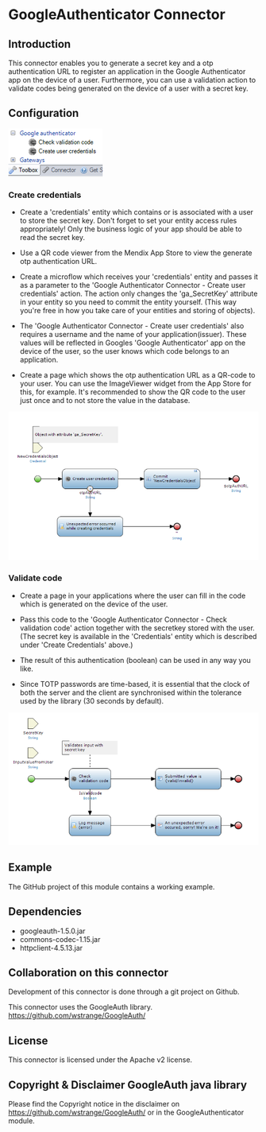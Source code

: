 # GoogleAuthenticator Connector
 
## Introduction

This connector enables you to generate a secret key and a otp authentication URL to register an application in the Google Authenticator app on the device of a user. Furthermore, you can use a validation action to validate codes being generated on the device of a user with a secret key.

## Configuration
 ![Available actions][3] 
 
### Create credentials
 
 - Create a 'credentials' entity which contains or is associated with a user to store the secret key. Don't forget to set your entity access rules appropriately! Only the business logic of your app should be able to read the secret key. 

 - Use a QR code viewer from the Mendix App Store to view the generate otp authentication URL.

 - Create a microflow which receives your 'credentials' entity and passes it as a parameter to the 'Google Authenticator Connector - Create user credentials' action. The action only changes the 'ga_SecretKey' attribute in your entity so you need to commit the entity yourself. (This way you're free in how you take care of your entities and storing of objects). 
 
 - The 'Google Authenticator Connector - Create user credentials' also requires a username and the name of your application(issuer). These values will be reflected in Googles 'Google Authenticator' app on the device of the user, so the user knows which code belongs to an application.
 
 - Create a page which shows the otp authentication URL as a QR-code to your user. You can use the ImageViewer widget from the App Store for this, for example. It's recommended to show the QR code to the user just once and to not store the value in the database.
  
![Create credentials][1]

### Validate code

- Create a page in your applications where the user can fill in the code which is generated on the device of the user. 

- Pass this code to the 'Google Authenticator Connector - Check validation code' action together with the secretkey stored with the user. (The secret key is available in the 'Credentials' entity which is described under 'Create Credentials' above.)

- The result of this authentication (boolean) can be used in any way you like.

- Since TOTP passwords are time-based, it is essential that the clock of both the server and the client are synchronised within the tolerance used by the library (30 seconds by default).

![Validate code][2]


## Example
The GitHub project of this module contains a working example.

## Dependencies

- googleauth-1.5.0.jar
- commons-codec-1.15.jar
- httpclient-4.5.13.jar

## Collaboration on this connector

Development of this connector is done through a git project on Github.

This connector uses the GoogleAuth library. https://github.com/wstrange/GoogleAuth/

## License

This connector is licensed under the Apache v2 license.

## Copyright & Disclaimer GoogleAuth java library
Please find the Copyright notice in the disclaimer on https://github.com/wstrange/GoogleAuth/ or in the GoogleAuthenticator module.

  [1]: https://raw.githubusercontent.com/RoelandSalij/GoogleAuthenticator/master/docs/images/CreateCredentials.PNG
  [2]: https://raw.githubusercontent.com/RoelandSalij/GoogleAuthenticator/master/docs/images/ValidateUserInput.PNG
  [3]: https://raw.githubusercontent.com/RoelandSalij/GoogleAuthenticator/master/docs/images/Actions.PNG
